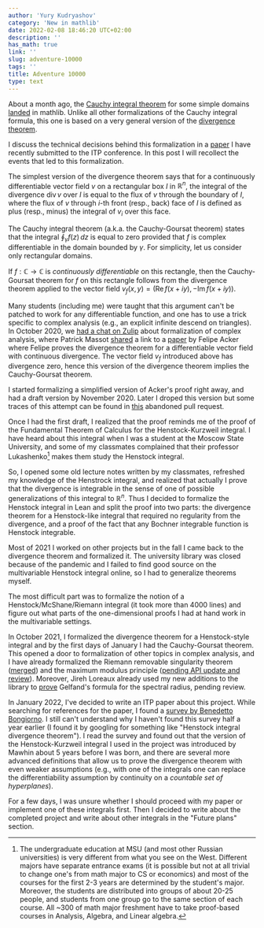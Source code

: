 ```yaml
---
author: 'Yury Kudryashov'
category: 'New in mathlib'
date: 2022-02-08 18:46:20 UTC+02:00
description: ''
has_math: true
link: ''
slug: adventure-10000
tags: ''
title: Adventure 10000
type: text
---
```


About a month ago, the [Cauchy integral
theorem](https://en.wikipedia.org/wiki/Cauchy%27s_integral_theorem)
for some simple domains
[landed](https://github.com/leanprover-community/mathlib/pull/10000)
in mathlib. Unlike all other formalizations of the Cauchy integral
formula, this one is based on a very general version of the
[divergence theorem](https://en.wikipedia.org/wiki/Divergence_theorem).

I discuss the technical decisions behind this formalization in a
[paper](https://github.com/urkud/divthm-paper) I have recently
submitted to the ITP conference. In this post I will recollect the
events that led to this formalization.

The simplest version of the divergence theorem says that for a
continuously differentiable vector field $v$ on a rectangular box $I$
in $ℝ^n$, the integral of the divergence $\operatorname{div} v$ over
$I$ is equal to the flux of $v$ through the boundary of $I$, where the
flux of $v$ through $i$-th front (resp., back) face of $I$ is defined
as plus (resp., minus) the integral of $v_i$ over this face.

The Cauchy integral theorem (a.k.a. the Cauchy-Goursat theorem) states
that the integral $\oint_\gamma f(z)\,dz$ is equal to zero provided
that $f$ is complex differentiable in the domain bounded by
$\gamma$. For simplicity, let us consider only rectangular domains.

If $f:ℂ → ℂ$ is *continuously differentiable* on this rectangle, then
the Cauchy-Goursat theorem for $f$ on this rectangle follows from the
divergence theorem applied to the vector field $v_{f}(x,
y)=(\operatorname{Re} f(x+iy), -\operatorname{Im} f(x+iy))$.

Many students (including me) were taught that this argument can't be
patched to work for any differentiable function, and one has to use a
trick specific to complex analysis (e.g., an explicit infinite descend
on triangles). In October 2020, we [had a chat on
Zulip](https://leanprover.zulipchat.com/#narrow/stream/217875-Is-there.20code.20for.20X.3F/topic/Single.20variable.20complex.20analysis)
about formalization of complex analysis, where Patrick Massot
[shared](https://leanprover.zulipchat.com/#narrow/stream/217875-Is-there.20code.20for.20X.3F/topic/Single.20variable.20complex.20analysis/near/214237436)
a link to a
[paper](https://link.springer.com/article/10.1007/BF03024304) by
Felipe Acker where Felipe proves the divergence theorem for a
differentiable vector field with continuous divergence. The vector
field $v_f$ introduced above has divergence zero, hence this version
of the divergence theorem implies the Cauchy-Goursat theorem.

I started formalizing a simplified version of Acker's proof right
away, and had a draft version by November 2020. Later I droped this
version but some traces of this attempt can be found in
[this](https://github.com/leanprover-community/mathlib/pull/4913)
abandoned pull request.

Once I had the first draft, I realized that the proof reminds me of
the proof of the Fundamental Theorem of Calculus for the
Henstock-Kurzweil integral. I have heard about this integral when I
was a student at the Moscow State University, and some of my
classmates complained that their professor Lukashenko[^MSU] makes them
study the Henstock integral.

[^MSU]: The undergraduate education at MSU (and most other Russian
    universities) is very different from what you see on the
    West. Different majors have separate entrance exams (it is
    possible but not at all trivial to change one's from math major to
    CS or economics) and most of the courses for the first 2-3 years
    are determined by the student's major. Moreover, the students are
    distributed into groups of about 20-25 people, and students from
    one group go to the same section of each course. All ~300 of math
    major freshment have to take proof-based courses in Analysis,
    Algebra, and Linear algebra.

So, I opened some old lecture notes written by my classmates,
refreshed my knowledge of the Henstrock integral, and realized that
actually I prove that the divergence is integrable in the sense of one
of possible generalizations of this integral to $ℝ^n$. Thus I decided
to formalize the Henstock integral in Lean and split the proof into
two parts: the divergence theorem for a Henstock-like integral that
required no regularity from the divergence, and a proof of the fact
that any Bochner integrable function is Henstock integrable.

Most of 2021 I worked on other projects but in the fall I came back to
the divergence theorem and formalized it. The university library was
closed because of the pandemic and I failed to find good source on the
multivariable Henstock integral online, so I had to generalize
theorems myself.

The most difficult part was to formalize the notion of a
Henstock/McShane/Riemann integral (it took more than 4000 lines) and
figure out what parts of the one-dimensional proofs I had at hand work
in the multivariable settings.

In October 2021, I formalized the divergence theorem for a
Henstock-style integral and by the first days of January I had the
Cauchy-Goursat theorem. This opened a door to formalization of other
topics in complex analysis, and I have already formalized the Riemann
removable singularity theorem
([merged](https://github.com/leanprover-community/mathlib/pull/11686))
and the maximum modulus principle ([pending API update and
review](https://github.com/leanprover-community/mathlib/pull/10978)). Moreover,
Jireh Loreaux already used my new additions to the library to
[prove](https://github.com/leanprover-community/mathlib/pull/11916)
Gelfand's formula for the spectral radius, pending review.

In January 2022, I've decided to write an ITP paper about this
project. While searching for references for the paper, I found a
[survey by Benedetto
Bongiorno](https://doi.org/10.1016/B978-044450263-6/50014-2). I still
can't understand why I haven't found this survey half a year earlier
(I found it by googling for something like "Henstock integral
divergence theorem"). I read the survey and found out that the version
of the Henstock-Kurzweil integral I used in the project was introduced
by Mawhin about 5 years before I was born, and there are several more
advanced definitions that allow us to prove the divergence theorem
with even weaker assumptions (e.g., with one of the integrals one can
replace the differentiability assumption by continuity on a *countable
set of hyperplanes*).

For a few days, I was unsure whether I should proceed with my paper or
implement one of these integrals first. Then I decided to write about
the completed project and write about other integrals in the "Future
plans" section.
